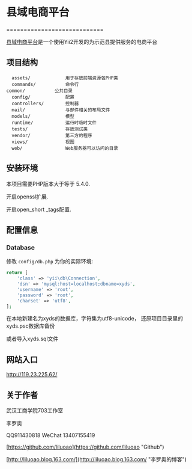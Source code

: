 # 县域电商平台 #
============================


[县域电商平台](https://github.com/wtbu703/xyds "县域电商平台")是一个使用Yii2开发的为示范县提供服务的电商平台


## 项目结构 ##


      assets/             用于存放前端资源包PHP类
      commands/           命令行
	common/       	  公共目录
      config/             配置
      controllers/        控制器
      mail/               与邮件相关的布局文件
      models/             模型
      runtime/            运行时临时文件
      tests/              存放测试类
      vendor/             第三方的程序
      views/              视图
      web/                Web服务器可以访问的目录



## 安装环境 ##


本项目需要PHP版本大于等于 5.4.0.

开启openssl扩展.

开启open_short _tags配置.




## 配置信息 ##


### Database

修改 `config/db.php` 为你的实际环境:

```php
return [
    'class' => 'yii\db\Connection',
    'dsn' => 'mysql:host=localhost;dbname=xyds',
    'username' => 'root',
    'password' => 'root',
    'charset' => 'utf8',
];
```

在本地新建名为xyds的数据库，字符集为utf8-unicode，
还原项目目录里的xyds.psc数据库备份

或者导入xyds.sql文件


## 网站入口 ##
http://119.23.225.62/

## 关于作者 ##
武汉工商学院703工作室

李罗奥

QQ911430818
WeChat 13407155419

[https://github.com/liluoao](https://github.com/liluoao "Github")

[http://liluoao.blog.163.com/](http://liluoao.blog.163.com/ "李罗奥的博客")
